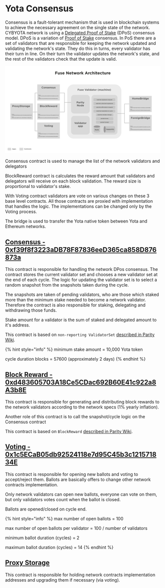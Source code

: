 # Yota Consensus

Consensus is a fault-tolerant mechanism that is used in blockchain systems to achieve the necessary agreement on the single state of the network. CYBYOTA network is using a [Delegated Proof of Stake](https://en.bitcoinwiki.org/wiki/DPoS) (DPoS) consensus model. DPoS is a variation of [Proof of Stake](https://en.bitcoinwiki.org/wiki/Proof-of-stake) consensus. In PoS there are a set of validators that are responsible for keeping the network updated and validating the network's state. They do this in turns, every validator has their turn in line. On their turn the validator updates the network's state, and the rest of the validators check that the update is valid.

![](<../../.gitbook/assets/image (3).png>)

Consensus contract is used to manage the list of the network validators and delegators

BlockReward contract is calculates the reward amount that validators and delegators will receive on each block validation. The reward size is proportional to validator's stake.

With Voting contract validators are vote on various changes on these 3 base level contracts. All those contracts are proxied with implementation that handles the logic. The implementations can be changed only by the Voting process.&#x20;

The bridge is used to transfer the Yota native token between Yota and Ethereum networks.&#x20;

## [Consensus - 0xf39f8f3223aDB78F87836eeD365ca858D876873a](https://cybyotascan.com/address/0xf39f8f3223aDB78F87836eeD365ca858D876873a)

This contract is responsible for handling the network DPos consensus. The contract stores the current validator set and chooses a new validator set at the end of each cycle. The logic for updating the validator set is to select a random snapshot from the snapshots taken during the cycle.

The snapshots are taken of pending validators, who are those which staked more than the minimum stake needed to become a network validator. Therefore the contract is also responsible for staking, delegating and withdrawing those funds.

Stake amount for a validator is the sum of staked and delegated amount to it's address.

This contract is based on `non-reporting ValidatorSet` [described in Parity Wiki](https://wiki.parity.io/Validator-Set.html#non-reporting-contract).

{% hint style="info" %}
minimum stake amount = 10,000 Yota token

cycle duration blocks = 57600 (approximately 2 days)
{% endhint %}

## [Block Reward - 0xd483605703A18Ce5CDac692B60E41c922a8A3b8E](https://cybyotascan.com/address/0xd483605703A18Ce5CDac692B60E41c922a8A3b8E)

This contract is responsible for generating and distributing block rewards to the network validators according to the network specs (1% yearly inflation).

Another role of this contract is to call the snapshot/cycle logic on the Consensus contract

This contract is based on `BlockReward` [described in Parity Wiki](https://wiki.parity.io/Block-Reward-Contract).

## [Voting - 0x1c5ECaB05db92524118e7d95C45b3c121571834E](https://cybyotascan.com/address/0x1c5ECaB05db92524118e7d95C45b3c121571834E)

This contract is responsible for opening new ballots and voting to accept/reject them. Ballots are basically offers to change other network contracts implementation.

Only network validators can open new ballots, everyone can vote on them, but only validators votes count when the ballot is closed.

Ballots are opened/closed on cycle end.

{% hint style="info" %}
max number of open ballots = 100

max number of open ballots per validator = 100 / number of validators

minimum ballot duration (cycles) = 2

maximum ballot duration (cycles) = 14
{% endhint %}

## [Proxy Storage](https://cybyotascan.com/address/0x9b66D237552d25Bc7942eF67832663dc264c926B)

This contract is responsible for holding network contracts implementation addresses and upgrading them if necessary (via voting).

